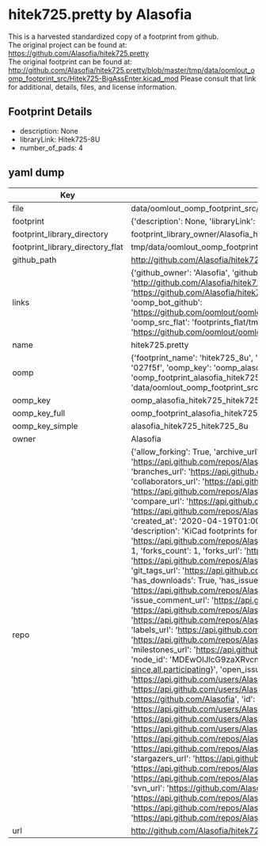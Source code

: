 # hitek725.pretty by Alasofia  
This is a harvested standardized copy of a footprint from github.  
The original project can be found at:  
https://github.com/Alasofia/hitek725.pretty  
The original footprint can be found at:
http://github.com/Alasofia/hitek725.pretty/blob/master/tmp/data/oomlout_oomp_footprint_src/Hitek725-BigAssEnter.kicad_mod
Please consult that link for additional, details, files, and license information.  
## Footprint Details
* description: None  
* libraryLink: Hitek725-8U  
* number_of_pads: 4  
## yaml dump  
| Key | Value |  
| --- | --- |  
| file | data/oomlout_oomp_footprint_src/hitek725.pretty/Hitek725-8U.kicad_mod |  
| footprint | {'description': None, 'libraryLink': 'Hitek725-8U', 'number_of_pads': 4} |  
| footprint_library_directory | footprint_library_owner/Alasofia_hitek725.pretty |  
| footprint_library_directory_flat | tmp/data/oomlout_oomp_footprint_src/footprints_flat/alasofia_hitek725_hitek725_8u/working |  
| github_path | http://github.com/Alasofia/hitek725.pretty/blob/master/tmp/data/oomlout_oomp_footprint_src/Hitek725-8U.kicad_mod |  
| links | {'github_owner': 'Alasofia', 'github_repo_name': 'hitek725.pretty', 'github_src': 'http://github.com/Alasofia/hitek725.pretty/blob/master/tmp/data/oomlout_oomp_footprint_src/Hitek725-BigAssEnter.kicad_mod', 'github_src_repo': 'https://github.com/Alasofia/hitek725.pretty', 'oomp_bot': 'tmp/data/oomlout_oomp_footprint_src/footprints/alasofia_hitek725_hitek725_8u/working', 'oomp_bot_github': 'https://github.com/oomlout/oomlout_oomp_footprint_bot/tree/main/tmp/data/oomlout_oomp_footprint_src/footprints/alasofia_hitek725_hitek725_8u/working', 'oomp_src_flat': 'footprints_flat/tmp/data/oomlout_oomp_footprint_src/footprints_flat/alasofia_hitek725_hitek725_8u/working', 'oomp_src_flat_github': 'https://github.com/oomlout/oomlout_oomp_footprint_src/tree/main/tmp/data/oomlout_oomp_footprint_src/footprints_flat/alasofia_hitek725_hitek725_8u/working'} |  
| name | hitek725.pretty |  
| oomp | {'footprint_name': 'hitek725_8u', 'library_name': 'hitek725', 'md5': '027f5fb922fc37b574e9f16b8a9b2e97', 'md5_10': '027f5fb922', 'md5_5': '027f5', 'md5_6': '027f5f', 'oomp_key': 'oomp_alasofia_hitek725_hitek725_8u', 'oomp_key_extra': 'oomp_footprint_alasofia_hitek725_hitek725_8u', 'oomp_key_full': 'oomp_footprint_alasofia_hitek725_hitek725_8u_027f5f', 'oomp_key_simple': 'alasofia_hitek725_hitek725_8u', 'original_filename': 'data/oomlout_oomp_footprint_src/hitek725.pretty/Hitek725-8U.kicad_mod', 'owner_name': 'alasofia'} |  
| oomp_key | oomp_alasofia_hitek725_hitek725_8u |  
| oomp_key_full | oomp_footprint_alasofia_hitek725_hitek725_8u |  
| oomp_key_simple | alasofia_hitek725_hitek725_8u |  
| owner | Alasofia |  
| repo | {'allow_forking': True, 'archive_url': 'https://api.github.com/repos/Alasofia/hitek725.pretty/{archive_format}{/ref}', 'archived': False, 'assignees_url': 'https://api.github.com/repos/Alasofia/hitek725.pretty/assignees{/user}', 'blobs_url': 'https://api.github.com/repos/Alasofia/hitek725.pretty/git/blobs{/sha}', 'branches_url': 'https://api.github.com/repos/Alasofia/hitek725.pretty/branches{/branch}', 'clone_url': 'https://github.com/Alasofia/hitek725.pretty.git', 'collaborators_url': 'https://api.github.com/repos/Alasofia/hitek725.pretty/collaborators{/collaborator}', 'comments_url': 'https://api.github.com/repos/Alasofia/hitek725.pretty/comments{/number}', 'commits_url': 'https://api.github.com/repos/Alasofia/hitek725.pretty/commits{/sha}', 'compare_url': 'https://api.github.com/repos/Alasofia/hitek725.pretty/compare/{base}...{head}', 'contents_url': 'https://api.github.com/repos/Alasofia/hitek725.pretty/contents/{+path}', 'contributors_url': 'https://api.github.com/repos/Alasofia/hitek725.pretty/contributors', 'created_at': '2020-04-19T01:00:25Z', 'default_branch': 'master', 'deployments_url': 'https://api.github.com/repos/Alasofia/hitek725.pretty/deployments', 'description': 'KiCad footprints for HiTek 725 Space Invaders switches, courtesy of Engicoder and ai03', 'disabled': False, 'downloads_url': 'https://api.github.com/repos/Alasofia/hitek725.pretty/downloads', 'events_url': 'https://api.github.com/repos/Alasofia/hitek725.pretty/events', 'fork': False, 'forks': 1, 'forks_count': 1, 'forks_url': 'https://api.github.com/repos/Alasofia/hitek725.pretty/forks', 'full_name': 'Alasofia/hitek725.pretty', 'git_commits_url': 'https://api.github.com/repos/Alasofia/hitek725.pretty/git/commits{/sha}', 'git_refs_url': 'https://api.github.com/repos/Alasofia/hitek725.pretty/git/refs{/sha}', 'git_tags_url': 'https://api.github.com/repos/Alasofia/hitek725.pretty/git/tags{/sha}', 'git_url': 'git://github.com/Alasofia/hitek725.pretty.git', 'has_discussions': False, 'has_downloads': True, 'has_issues': True, 'has_pages': False, 'has_projects': True, 'has_wiki': True, 'homepage': '', 'hooks_url': 'https://api.github.com/repos/Alasofia/hitek725.pretty/hooks', 'html_url': 'https://github.com/Alasofia/hitek725.pretty', 'id': 256885215, 'is_template': False, 'issue_comment_url': 'https://api.github.com/repos/Alasofia/hitek725.pretty/issues/comments{/number}', 'issue_events_url': 'https://api.github.com/repos/Alasofia/hitek725.pretty/issues/events{/number}', 'issues_url': 'https://api.github.com/repos/Alasofia/hitek725.pretty/issues{/number}', 'keys_url': 'https://api.github.com/repos/Alasofia/hitek725.pretty/keys{/key_id}', 'labels_url': 'https://api.github.com/repos/Alasofia/hitek725.pretty/labels{/name}', 'language': None, 'languages_url': 'https://api.github.com/repos/Alasofia/hitek725.pretty/languages', 'license': None, 'merges_url': 'https://api.github.com/repos/Alasofia/hitek725.pretty/merges', 'milestones_url': 'https://api.github.com/repos/Alasofia/hitek725.pretty/milestones{/number}', 'mirror_url': None, 'name': 'hitek725.pretty', 'network_count': 1, 'node_id': 'MDEwOlJlcG9zaXRvcnkyNTY4ODUyMTU=', 'notifications_url': 'https://api.github.com/repos/Alasofia/hitek725.pretty/notifications{?since,all,participating}', 'open_issues': 0, 'open_issues_count': 0, 'owner': {'avatar_url': 'https://avatars.githubusercontent.com/u/84687550?v=4', 'events_url': 'https://api.github.com/users/Alasofia/events{/privacy}', 'followers_url': 'https://api.github.com/users/Alasofia/followers', 'following_url': 'https://api.github.com/users/Alasofia/following{/other_user}', 'gists_url': 'https://api.github.com/users/Alasofia/gists{/gist_id}', 'gravatar_id': '', 'html_url': 'https://github.com/Alasofia', 'id': 84687550, 'login': 'Alasofia', 'node_id': 'MDQ6VXNlcjg0Njg3NTUw', 'organizations_url': 'https://api.github.com/users/Alasofia/orgs', 'received_events_url': 'https://api.github.com/users/Alasofia/received_events', 'repos_url': 'https://api.github.com/users/Alasofia/repos', 'site_admin': False, 'starred_url': 'https://api.github.com/users/Alasofia/starred{/owner}{/repo}', 'subscriptions_url': 'https://api.github.com/users/Alasofia/subscriptions', 'type': 'User', 'url': 'https://api.github.com/users/Alasofia'}, 'private': False, 'pulls_url': 'https://api.github.com/repos/Alasofia/hitek725.pretty/pulls{/number}', 'pushed_at': '2020-04-19T01:01:09Z', 'releases_url': 'https://api.github.com/repos/Alasofia/hitek725.pretty/releases{/id}', 'size': 2, 'ssh_url': 'git@github.com:Alasofia/hitek725.pretty.git', 'stargazers_count': 2, 'stargazers_url': 'https://api.github.com/repos/Alasofia/hitek725.pretty/stargazers', 'statuses_url': 'https://api.github.com/repos/Alasofia/hitek725.pretty/statuses/{sha}', 'subscribers_count': 0, 'subscribers_url': 'https://api.github.com/repos/Alasofia/hitek725.pretty/subscribers', 'subscription_url': 'https://api.github.com/repos/Alasofia/hitek725.pretty/subscription', 'svn_url': 'https://github.com/Alasofia/hitek725.pretty', 'tags_url': 'https://api.github.com/repos/Alasofia/hitek725.pretty/tags', 'teams_url': 'https://api.github.com/repos/Alasofia/hitek725.pretty/teams', 'temp_clone_token': None, 'topics': [], 'trees_url': 'https://api.github.com/repos/Alasofia/hitek725.pretty/git/trees{/sha}', 'updated_at': '2021-10-13T02:44:28Z', 'url': 'https://api.github.com/repos/Alasofia/hitek725.pretty', 'visibility': 'public', 'watchers': 2, 'watchers_count': 2, 'web_commit_signoff_required': False} |  
| url | http://github.com/Alasofia/hitek725.pretty |  

